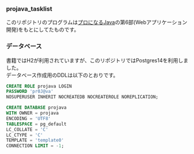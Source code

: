 ### projava_tasklist

このリポジトリのプログラムは[プロになるJava](https://gihyo.jp/book/2022/978-4-297-12685-8)の第6部(Webアプリケーション開発)をもとにしてたものです。

### データベース

書籍ではH2が利用されていますが、このリポジトリではPostgres14を利用しました。  
データベース作成用のDDLは以下のとおりです。

```sql
CREATE ROLE projava LOGIN
PASSWORD 'pr0J@va'
NOSUPERUSER INHERIT NOCREATEDB NOCREATEROLE NOREPLICATION;
```

```sql
CREATE DATABASE projava
WITH OWNER = projava
ENCODING = 'UTF8'
TABLESPACE = pg_default
LC_COLLATE = 'C'
LC_CTYPE = 'C'
TEMPLATE = 'template0'
CONNECTION LIMIT = -1;
```
